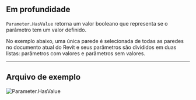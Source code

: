 ## Em profundidade
`Parameter.HasValue` retorna um valor booleano que representa se o parâmetro tem um valor definido.

No exemplo abaixo, uma única parede é selecionada de todas as paredes no documento atual do Revit e seus parâmetros são divididos em duas listas: parâmetros com valores e parâmetros sem valores.
___
## Arquivo de exemplo

![Parameter.HasValue](./Revit.Elements.Parameter.HasValue_img.jpg)
